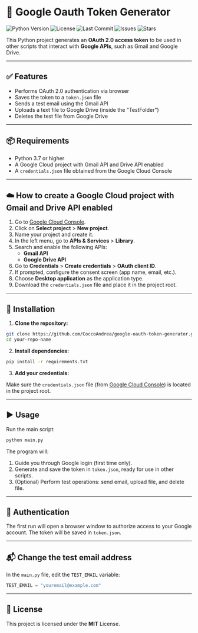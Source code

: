 # 🔐 Google Oauth Token Generator
![Python Version](https://img.shields.io/badge/python-3.7%2B-blue) ![License](https://img.shields.io/github/license/CoccoAndrea/google-oauth-token-generator) ![Last Commit](https://img.shields.io/github/last-commit/CoccoAndrea/google-oauth-token-generator) ![Issues](https://img.shields.io/github/issues/CoccoAndrea/google-oauth-token-generator) ![Stars](https://img.shields.io/github/stars/CoccoAndrea/google-oauth-token-generator?style=social)


This Python project generates an **OAuth 2.0 access token** to be used in other scripts that interact with **Google APIs**, such as Gmail and Google Drive.

---

## ✅ Features

- Performs OAuth 2.0 authentication via browser
- Saves the token to a `token.json` file
- Sends a test email using the Gmail API
- Uploads a text file to Google Drive (inside the "TestFolder")
- Deletes the test file from Google Drive

---

## 📦 Requirements

- Python 3.7 or higher
- A Google Cloud project with Gmail API and Drive API enabled
- A `credentials.json` file obtained from the Google Cloud Console

---

## ☁️ How to create a Google Cloud project with Gmail and Drive API enabled

1. Go to [Google Cloud Console](https://console.cloud.google.com/).
2. Click on **Select project** > **New project**.
3. Name your project and create it.
4. In the left menu, go to **APIs & Services** > **Library**.
5. Search and enable the following APIs:
   - **Gmail API**
   - **Google Drive API**
6. Go to **Credentials** > **Create credentials** > **OAuth client ID**.
7. If prompted, configure the consent screen (app name, email, etc.).
8. Choose **Desktop application** as the application type.
9. Download the `credentials.json` file and place it in the project root.

---

## 🔧 Installation

1. **Clone the repository:**

```bash
git clone https://github.com/CoccoAndrea/google-oauth-token-generator.git
cd your-repo-name
```

2. **Install dependencies:**

```bash
pip install -r requirements.txt
```

3. **Add your credentials:**

Make sure the `credentials.json` file (from [Google Cloud Console](https://console.cloud.google.com/apis/credentials)) is located in the project root.

---

## ▶️ Usage

Run the main script:

```bash
python main.py
```

The program will:

1. Guide you through Google login (first time only).
2. Generate and save the token in `token.json`, ready for use in other scripts.
3. (Optional) Perform test operations: send email, upload file, and delete file.

---

## 🔐 Authentication

The first run will open a browser window to authorize access to your Google account. The token will be saved in `token.json`.

---

## 📬 Change the test email address

In the `main.py` file, edit the `TEST_EMAIL` variable:

```python
TEST_EMAIL = "youremail@example.com"
```

---

## 📄 License

This project is licensed under the **MIT** License.
